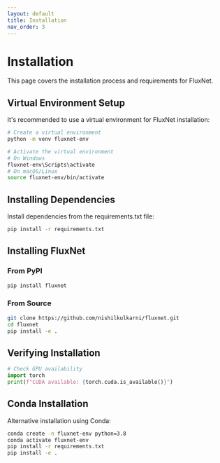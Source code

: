 ```yaml
---
layout: default
title: Installation
nav_order: 3
---
```


# Installation

This page covers the installation process and requirements for FluxNet.

## Virtual Environment Setup

It's recommended to use a virtual environment for FluxNet installation:

```bash
# Create a virtual environment
python -m venv fluxnet-env

# Activate the virtual environment
# On Windows
fluxnet-env\Scripts\activate
# On macOS/Linux
source fluxnet-env/bin/activate
```

## Installing Dependencies

Install dependencies from the requirements.txt file:

```bash
pip install -r requirements.txt
```

## Installing FluxNet

### From PyPI

```bash
pip install fluxnet
```

### From Source

```bash
git clone https://github.com/nishilkulkarni/fluxnet.git
cd fluxnet
pip install -e .
```

## Verifying Installation

```python
# Check GPU availability
import torch
print(f"CUDA available: {torch.cuda.is_available()}")
```

## Conda Installation

Alternative installation using Conda:

```bash
conda create -n fluxnet-env python=3.8
conda activate fluxnet-env
pip install -r requirements.txt
pip install -e .
```
